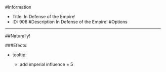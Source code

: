 #Information
 - Title: In Defense of the Empire!
 - ID: 908
#Description
In Defense of the Empire!
#Options

___
##Naturally!

###Efects:<ul><li>tooltip:</li><ul><li>add imperial influence = 5</li></ul></ul>
